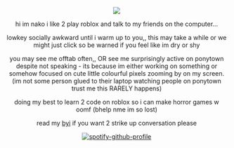 <div align="center">
  
![](https://komarev.com/ghpvc/?username=CaravanOfThieves&color=yellow&label=dinner_is_served!)

</div>

<div align="center">
  
hi im nako i like 2 play roblox and talk to my friends on the computer...

</div>
<div align="center">
  
lowkey socially awkward until i warm up to you,, this may take a while or we might just click so be warned if you feel like im dry or shy

</div>
<div align="center">
  
you may see me offtab often,, OR see me surprisingly active on ponytown despite not speaking - its because im either working on something or somehow focused on cute little colourful pixels zooming by on my screen. (im not some person glued to their laptop watching people on ponytown trust me this RARELY happens)

</div>
<div align="center">
  
doing my best to learn 2 code on roblox so i can make horror games w oomf (bhelp nme im so lost)

</div>
<div align="center">
  
read my [byi](https://rentry.co/dollicore) if you want 2 strike up conversation please

</div>
<div align="center">

[![spotify-github-profile](https://spotify-github-profile.kittinanx.com/api/view?uid=31xu3wwd6hv7usmrqh2dnoppcqbq&cover_image=true&theme=natemoo-re&show_offline=true&background_color=3e1919&interchange=false&bar_color=4e93b1&bar_color_cover=true)](https://github.com/kittinan/spotify-github-profile)

</div>

